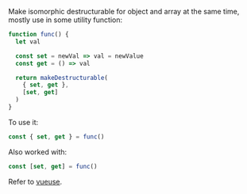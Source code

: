Make isomorphic destructurable for object and array at the same time, mostly use in some utility function:

```js
function func() {
  let val

  const set = newVal => val = newValue
  const get = () => val

  return makeDestructurable(
    { set, get },
    [set, get]
  )
}
```

To use it:

```js
const { set, get } = func()
```

Also worked with:

```js
const [set, get] = func()
```

Refer to [vueuse](https://vueuse.org/shared/makeDestructurable/).
